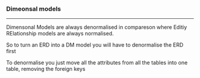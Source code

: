 ### Dimeonsal models
---

Dimensonal Models are always denormalised in compareson where Editiy RElationship models are always normalised.

So to turn an ERD into a DM model you will have to denormalise the ERD first

To denormalise you just move all the attributes from all the tables into one table, removing the foreign keys
